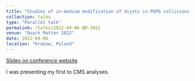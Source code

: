 ```yaml
---
title: "Studies of in-medium modification of dijets in PbPb collisions at 5.02 TeV with the CMS detector"
collection: talks
type: "Parallel talk"
permalink: /talks/2022-04-06-QM-2022
venue: "Quark Matter 2022"
date: 2022-04-06
location: "Krakow, Poland"
---
```


[Slides on conference website](https://indico.cern.ch/event/895086/contributions/4716176/)

I was presenting my first to CMS analyses.
